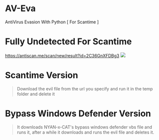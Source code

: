 # AV-Eva

AntiVirus Evasion With Python [ For Scantime ]

# Fully Undetected For Scantime
https://antiscan.me/scan/new/result?id=2C36GnXFDBg3
<img src="https://antiscan.me/images/result/2C36GnXFDBg3.png"/>

# Scantime Version
> Download the evil file from the url you specify and run it in the temp folder and delete it

# Bypass Windows Defender Version
> It downloads NYAN-x-CAT's bypass windows defender vbs file and runs it, after a while it downloads and runs the evil file and deletes it.
